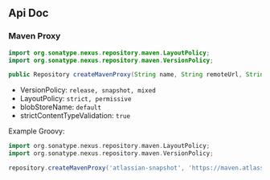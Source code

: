 ## Api Doc

### Maven Proxy

```java
import org.sonatype.nexus.repository.maven.LayoutPolicy;
import org.sonatype.nexus.repository.maven.VersionPolicy;

public Repository createMavenProxy(String name, String remoteUrl, String blobStoreName, boolean strictContentTypeValidation, VersionPolicy versionPolicy, LayoutPolicy layoutPolicy);
```

 * VersionPolicy: `release, snapshot, mixed`
 * LayoutPolicy: `strict, permissive`
 * blobStoreName: `default`
 * strictContentTypeValidation: `true`

Example Groovy:

```groovy
import org.sonatype.nexus.repository.maven.LayoutPolicy;
import org.sonatype.nexus.repository.maven.VersionPolicy;

repository.createMavenProxy('atlassian-snapshot', 'https://maven.atlassian.com/public-snapshot/', 'default', true, VersionPolicy.MIXED, LayoutPolicy.PERMISSIVE);
```


